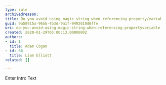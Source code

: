```yaml
---
type: rule
archivedreason: 
title: Do you avoid using magic string when referencing property/variable names
guid: 9a58915a-96bb-4b3d-9a1f-9492610d6ffe
uri: do-you-avoid-using-magic-string-when-referencing-propertyvariable-names
created: 2020-01-29T05:00:13.0000000Z
authors:
- id: 1
  title: Adam Cogan
- id: 66
  title: Liam Elliott
related: []

---
```



Enter Intro Text
<br><excerpt class='endintro'></excerpt><br>



